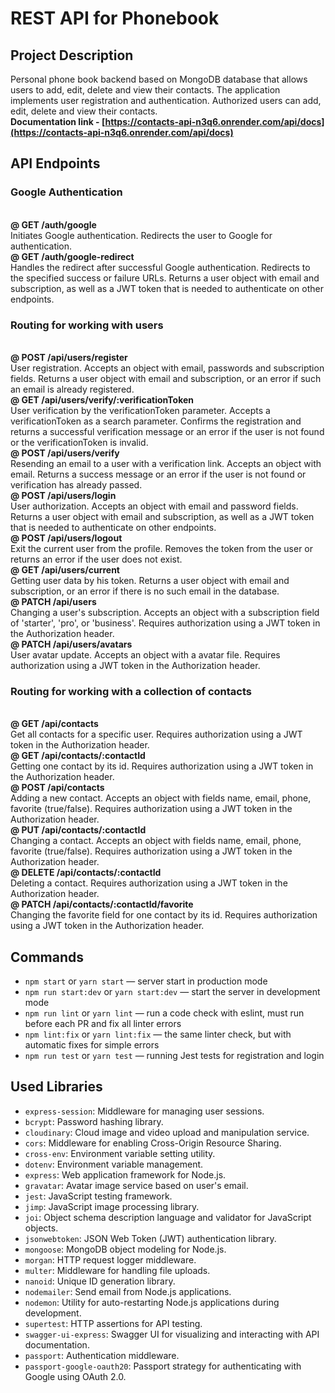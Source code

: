 # REST API for Phonebook

## Project Description
Personal phone book backend based on MongoDB database that allows users to add, edit, delete and view their contacts. The application implements user registration and authentication. Authorized users can add, edit, delete and view their contacts.
<br>**Documentation link - [https://contacts-api-n3q6.onrender.com/api/docs](https://contacts-api-n3q6.onrender.com/api/docs)**
## API Endpoints
### Google Authentication
<br>**@ GET /auth/google**
<br>Initiates Google authentication. Redirects the user to Google for authentication.
<br>**@ GET /auth/google-redirect**
<br>Handles the redirect after successful Google authentication. Redirects to the specified success or failure URLs. Returns a user object with email and subscription, as well as a JWT token that is needed to authenticate on other endpoints.
  
### Routing for working with users
<br>**@ POST /api/users/register**
<br>User registration. Accepts an object with email, passwords and subscription fields. Returns a user object with email and subscription, or an error if such an email is already registered.
<br>**@ GET /api/users/verify/:verificationToken**
<br>User verification by the verificationToken parameter. Accepts a verificationToken as a search parameter. Confirms the registration and returns a successful verification message or an error if the user is not found or the verificationToken is invalid.
<br>**@ POST /api/users/verify**
<br>Resending an email to a user with a verification link. Accepts an object with email. Returns a success message or an error if the user is not found or verification has already passed.
<br>**@ POST /api/users/login**
<br>User authorization. Accepts an object with email and password fields. Returns a user object with email and subscription, as well as a JWT token that is needed to authenticate on other endpoints.
<br>**@ POST /api/users/logout**
<br>Exit the current user from the profile. Removes the token from the user or returns an error if the user does not exist.
<br>**@ GET /api/users/current**
<br>Getting user data by his token. Returns a user object with email and subscription, or an error if there is no such email in the database.
<br>**@ PATCH /api/users**
<br>Changing a user's subscription. Accepts an object with a subscription field of 'starter', 'pro', or 'business'. Requires authorization using a JWT token in the Authorization header.
<br>**@ PATCH /api/users/avatars**
<br>User avatar update. Accepts an object with a avatar file. Requires authorization using a JWT token in the Authorization header.
### Routing for working with a collection of contacts
<br>**@ GET /api/contacts**
<br>Get all contacts for a specific user. Requires authorization using a JWT token in the Authorization header.
<br>**@ GET /api/contacts/:contactId**
<br>Getting one contact by its id. Requires authorization using a JWT token in the Authorization header.
<br>**@ POST /api/contacts**
<br>Adding a new contact. Accepts an object with fields name, email, phone, favorite (true/false). Requires authorization using a JWT token in the Authorization header.
<br>**@ PUT /api/contacts/:contactId**
<br>Changing a contact. Accepts an object with fields name, email, phone, favorite (true/false). Requires authorization using a JWT token in the Authorization header.
<br>**@ DELETE /api/contacts/:contactId**
<br>Deleting a contact. Requires authorization using a JWT token in the Authorization header.
<br>**@ PATCH /api/contacts/:contactId/favorite**
<br>Changing the favorite field for one contact by its id. Requires authorization using a JWT token in the Authorization header.

## Commands
- `npm start` or `yarn start` &mdash; server start in production mode
- `npm run start:dev` or `yarn start:dev` &mdash; start the server in development mode
- `npm run lint` or `yarn lint` &mdash; run a code check with eslint, must run before each PR and fix all linter errors
- `npm lint:fix` or `yarn lint:fix` &mdash; the same linter check, but with automatic fixes for simple errors
- `npm run test` or `yarn test` &mdash; running Jest tests for registration and login

## Used Libraries
- `express-session`: Middleware for managing user sessions.
- `bcrypt`: Password hashing library.
- `cloudinary`: Cloud image and video upload and manipulation service.
- `cors`: Middleware for enabling Cross-Origin Resource Sharing.
- `cross-env`: Environment variable setting utility.
- `dotenv`: Environment variable management.
- `express`: Web application framework for Node.js.
- `gravatar`: Avatar image service based on user's email.
- `jest`: JavaScript testing framework.
- `jimp`: JavaScript image processing library.
- `joi`: Object schema description language and validator for JavaScript objects.
- `jsonwebtoken`: JSON Web Token (JWT) authentication library.
- `mongoose`: MongoDB object modeling for Node.js.
- `morgan`: HTTP request logger middleware.
- `multer`: Middleware for handling file uploads.
- `nanoid`: Unique ID generation library.
- `nodemailer`: Send email from Node.js applications.
- `nodemon`: Utility for auto-restarting Node.js applications during development.
- `supertest`: HTTP assertions for API testing.
- `swagger-ui-express`: Swagger UI for visualizing and interacting with API documentation.
- `passport`: Authentication middleware.
- `passport-google-oauth20`: Passport strategy for authenticating with Google using OAuth 2.0.
